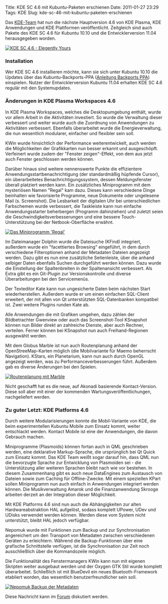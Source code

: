 Title: KDE SC 4.6 mit Kubuntu-Paketen erschienen
Date: 2011-01-27 23:29
Tags: KDE
Slug: kde-sc-46-mit-kubuntu-paketen-erschienen

Das
[KDE-Team](http://www.kde.org "http://www.kde.org") hat nun die nächste
Hauptversion 4.6 von KDE Plasma, KDE Anwendungen und KDE Plattformen
veröffentlicht. Zeitgleich sind auch Pakete des KDE SC 4.6 für Kubuntu
10.10 und die Entwicklerversion 11.04 herausgegeben worden.


[![KDE SC 4.6 - Elegently
Yours](http://wiki.kubuntu-de.org/images/Kde-sc-4.6.png)](http://www.kubuntu-de.org/nachrichten/software/kde/2054-kde-sc-4-6-mit-kubuntu-paketen-erschienen)


  

### Installation


Wer KDE SC 4.6 installieren möchte, kann sie sich unter Kubuntu 10.10
die Updates über das Kubuntu-Backports-PPA ([Anleitung Backports
PPA](http://wiki.kubuntu-de.org/Installation/Upgrade/Kubuntu_10.10_auf_KDE_4.6_aktualisieren "http://wiki.kubuntu-de.org/Installation/Upgrade/Kubuntu_10.10_auf_KDE_4.6_aktualisieren"))
einspielen. Nutzer der Entwicklerversion Kubuntu 11.04 erhalten KDE SC
4.6 regulär mit den Systemupdates.


<!--break--><!--break-->

  

### Änderungen in KDE Plasma Workspaces 4.6


In KDE Plasma Workspaces, welches die Desktopumgebung enthält, wurde vor
allem Arbeit in die Aktivitäten investiert. So wurde die Verwaltung
dieser verbessert und weiter wurde auch die Zuordnung von Anwendungen zu
Aktivitäten verbessert. Ebenfalls überarbeitet wurde die
Energieverwaltung, die nun wesentlich modularer, einfacher und flexibler
sein soll.


KWin wurde hinsichtlich der Performance weiterentwickelt, auch werden
die Möglichkeiten der Grafikkarten nun besser erkannt und ausgeschöpft.
Verfeinert wurde zudem der "Fenster zeigen"-Effekt, von dem aus jetzt
auch Fenster geschlossen werden können.


Darüber hinaus sind weitere nennenswerte Punkte die effizientere
Anwendungsstartbenachrichtigung (der standardmäßig hüpfende Cursor), ein
überarbeitetes Benachrichtigungssystem, dessen Meldungsfenster überall
platziert werden kann. Ein zusätzliches Miniprogramm mit dem mysteriösen
Namen "Regal" kam dazu. Dieses kann verschiedene Dinge beinhalten wie
favorisierte Programme, neue Dokumente oder ungelesene Mail (s.
Screenshot). Die Lesbarkeit der digitalen Uhr bei unterschiedlichen
Farbschemen wurde verbessert, die Taskleiste kann nun einfache
Anwendungsstarter beherbergen (Programm dahinziehen) und zuletzt seien
die Geschwindigkeitsverbesserungen und eine bessere Touch-Unterstützung
bei der Netbook-Oberfläche erwähnt.


[![Das Miniprogramm
'Regal'](http://wiki.kubuntu-de.org/images/Regal-Miniprogramm-sm.png)](http://wiki.kubuntu-de.org/images/Regal-Miniprogramm.png "Zur Großansicht")


Im Dateimanager Dolphin wurde die Dateisuche (KFind) integriert,
außerdem wurde ein "facettiertes Browsing" eingeführt, in dem durch
verschiedene Filteroptionen anhand der Metadaten Dateien angezeigt
werden. Dazu gibt es nun eine zusätzliche Seitenleiste, über die anhand
selbiger Daten ebenfalls Suchen durchgeführt werden können. Dazu wurde
die Einstellung der Spaltenbreiten in der Spaltenansicht verbessert. Als
Extra gibt es ein Git-Plugin zur Versionskontrolle und diverse
Überarbeitungen bei den Servicemenüs.


Der Texteditor Kate kann nun ungesicherte Daten beim nächsten Start
wiederherstellen. Außerdem wurde er um einen einfachen SQL-Client
erweitert, der mit allen von Qt unterstützten SQL-Datenbanken kompatibel
ist. Zwei weitere Plugins runden Kate ab.


Alle Anwendungen die mit Grafiken umgehen, dazu zählen der
Bildbetrachter Gwenview oder auch das Screenshot-Tool KSnapshot können
nun Bilder direkt an zahlreiche Dienste, aber auch Rechner, verteilen.
Ferner können bei KSnapshot nun auch Freihand-Regionen ausgewählt
werden.


Mit dem Globus Marble ist nun auch Routenplanung anhand der
OpenStreeMap-Karten möglich (die Mobilvariante für Maemo beherrscht
Navigation). KStars, ein Planetarium, kann nun auch durch OpenGL
angezeigt werden, was zu Performanceverbesserungen führt. Außerdem gab
es diverse Änderungen bei den Spielen.


[![Routenplanung mit
Marble](http://wiki.kubuntu-de.org/images/Marble-Routenplaner-sm.png)](http://wiki.kubuntu-de.org/images/Marble-Routenplaner.png "Zur Großansicht")


Nicht geschafft hat es die neue, auf Akonadi basierende Kontact-Version.
Diese soll aber mit einer der kommenden Wartungsveröffentlichungen,
nachgeliefert werden.


  

### Zu guter Letzt: KDE Platforms 4.6


Durch weitere Modularisierungen konnte die Mobil-Variante von KDE, die
beim experimentellen Kubuntu Mobile zum Einsatz kommt, weiter
entschlackt werden. Kontact Mobile ist eine der Anwendungen, die davon
Gebrauch machen.


Miniprogramme (Plasmoids) können fortan auch in QML geschrieben werden,
eine deklarative Markup-Sprache, die ursprünglich bei Qt Quick zum
Einsatz kommt. Das KDE Team weißt sogar darauf hin, dass QML nun die
bevorzugte Sprache zur Entwicklung von Plasmoiden sei - die
Unterstützung aller weiteren Sprachen bleibt nach wie vor bestehen. In
diesem Zusammenhang gibt es auch neue DataEngines zum Austausch von
Dateien sowie zum Caching für Offline-Zwecke. Mit einem speziellen KPart
sollen Miniprogramm nun auch einfach in Anwendungen integriert werden
können. Die Musikverwaltung Amarok und die Finanzanwendung Skrooge
arbeiten derzeit an der Integration dieser Möglichkeit.


Mit KDE Platforms 4.6 sind nun auch die Abhängigkeiten zur alten
Hardwareabstraktion HAL aufgelöst, sodass komplett UPower, UDev und
UDisks verwendet werden können. Werden diese vom System nicht
unterstützt, bleibt HAL jedoch verfügbar.


Nepomuk wurde mit Funktionen zum Backup und zur Synchronisation
angereichert um den Transport von Metadaten zwischen verschiedenen
Geräten zu erleichtern. Während die Backup-Funktionen über eine
grafische Schnittstelle verfügen, ist die Synchronisation zur Zeit noch
ausschließlich über die Kommandozeile möglich.


Die Funktionalität des Fenstermanagers KWin kann nun mit eigenen
Skripten weiter ausgebaut werden und der Oxygen GTK Stil wurde komplett
überarbeitet. Schließlich ist mit BlueDevil ein neues
Bluetooth-Framework etabliert worden, das wesentlich
benutzerfreundlicher sein soll.


[![Nepomuk Backup der
Metadaten](http://wiki.kubuntu-de.org/images/Nepomuk-Backup-sm.png)](http://wiki.kubuntu-de.org/images/Nepomuk-Backup.png "Zur Großansicht")


Diese Nachricht kann im
[Forum](http://forum.kubuntu-de.org/index.php?board=1.0 "http://forum.kubuntu-de.org/index.php?board=1.0")
diskutiert werden.



